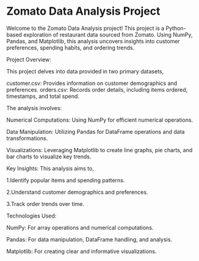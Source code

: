 # Zomato Data Analysis Project
Welcome to the Zomato Data Analysis project! This project is a Python-based exploration of restaurant data sourced from Zomato. Using NumPy, Pandas, and Matplotlib, this analysis uncovers insights into customer preferences, spending habits, and ordering trends.

Project Overview:

This project delves into data provided in two primary datasets,

customer.csv: Provides information on customer demographics and preferences.
orders.csv: Records order details, including items ordered, timestamps, and total spend.




The analysis involves:

Numerical Computations: Using NumPy for efficient numerical operations.

Data Manipulation: Utilizing Pandas for DataFrame operations and data transformations.

Visualizations: Leveraging Matplotlib to create line graphs, pie charts, and bar charts to visualize key trends.




Key Insights:
This analysis aims to,

1.Identify popular items and spending patterns.

2.Understand customer demographics and preferences.

3.Track order trends over time.




Technologies Used:

NumPy: For array operations and numerical computations.

Pandas: For data manipulation, DataFrame handling, and analysis.

Matplotlib: For creating clear and informative visualizations.
